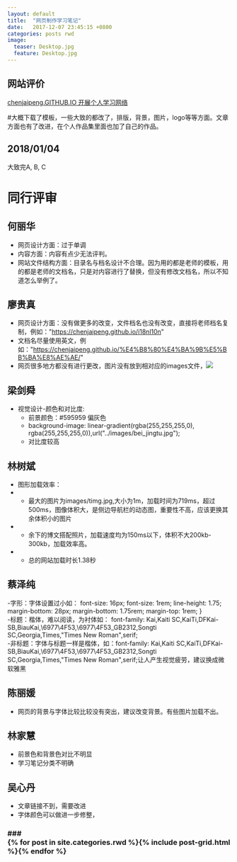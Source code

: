```yaml
---
layout: default
title:  "网页制作学习笔记"
date:   2017-12-07 23:45:15 +0800
categories: posts rwd
image:
  teaser: Desktop.jpg
  feature: Desktop.jpg
---
```


## 网站评价



[chenjaipeng.GITHUB.IO 开展个人学习网络](https://chenjaipeng.github.io/)

#大概下载了模板，一些大致的都改了，排版，背景，图片，logo等等方面。文章方面也有了改进，在个人作品集里面也加了自己的作品。
## 2018/01/04
大致完A, B, C

# 同行评审

## 何丽华
- 网页设计方面：过于单调
- 内容方面：内容有点少无法评判。
- 网站文件结构方面：目录名与档名设计不合理。因为用的都是老师的模板，用的都是老师的文档名，只是对内容进行了替换，但没有修改文档名，所以不知道怎么举例了。

## 廖贵真
- 网页设计方面：没有做更多的改变，文件档名也没有改变，直接将老师档名复制，例如："https://chenjaipeng.github.io/i18nl10n"
- 文档名尽量使用英文，例如："https://chenjaipeng.github.io/%E4%B8%80%E4%BA%9B%E5%BB%BA%E8%AE%AE/"
- 网页很多地方都没有进行更改，图片没有放到相对应的images文件，![](<img src="https://chenjaipeng.github.io/images/" alt="teaser" itemprop="image">)

## 梁剑舜
- 视觉设计-颜色和对比度:
  - 前景颜色：#595959 偏灰色 
  -    background-image: linear-gradient(rgba(255,255,255,0), rgba(255,255,255,0)),url("../images/bei_jingtu.jpg");
  -    对比度较高

## 林树斌
 - 图形加载效率：
  - - 最大的图片为images/timg.jpg,大小为1m，加载时间为719ms，超过500ms，图像体积大，是侧边导航栏的动态图，重要性不高，应该更换其余体积小的图片
  - - 余下的博文搭配照片，加载速度均为150ms以下，体积不大200kb-300kb，加载效率高。
 - - 总的网站加载时长1.38秒
## 蔡泽纯
-字形：字体设置过小如：    font-size: 16px;
    font-size: 1rem;
    line-height: 1.75;
    margin-bottom: 28px;
    margin-bottom: 1.75rem;
    margin-top: 1rem;
}<br>
-标题：楷体，难以阅读，为衬体如：    font-family: Kai,Kaiti SC,KaiTi,DFKai-SB,BiauKai,\\6977\4F53,\\6977\4F53_GB2312,Songti SC,Georgia,Times,"Times New Roman",serif;<br>
-非标题：字体与标题一样是楷体，如：font-family: Kai,Kaiti SC,KaiTi,DFKai-SB,BiauKai,\\6977\4F53,\\6977\4F53_GB2312,Songti SC,Georgia,Times,"Times New Roman",serif;让人产生视觉疲劳，建议换成微软雅黑<br>
## 陈丽媛
- 网页的背景与字体比较比较没有突出，建议改变背景。有些图片加载不出。
## 林家慧
- 前景色和背景色对比不明显
- 学习笔记分类不明确

## 吴心丹
- 文章链接不到，需要改进
- 字体颜色可以做进一步修整，





### ### <div class="tiles">{% for post in site.categories.rwd %}{% include post-grid.html %}{% endfor %}</div>